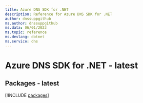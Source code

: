 ```yaml
---
title: Azure DNS SDK for .NET
description: Reference for Azure DNS SDK for .NET
author: dnssuppgithub
ms.author: dnssuppgithub
ms.data: 06/01/2023
ms.topic: reference
ms.devlang: dotnet
ms.service: dns
---
```

# Azure DNS SDK for .NET - latest
## Packages - latest
[!INCLUDE [packages](dns-index.md)]